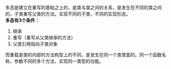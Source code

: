 多态是建立在重写的基础之上的，是类与类之间的关系，是发生在不同的类之间的，子类重写父类的方法。实现不同的子类，不同的实现形态。  
**多态有3个条件：**
1. 继承
2. 重写（重写从父类继承的方法）
3. 父类引用指向子类对象  
  
而重载是类的内部的方法构型上的不同，是发生在同一个类里面的。同一个函数名称，参数不同的多个方法，实现同一类型的功能。
